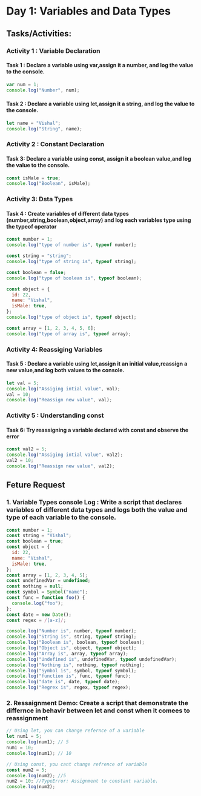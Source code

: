 # Day 1: Variables and Data Types

## Tasks/Activities:

### Activity 1 : Variable Declaration

#### Task 1 : Declare a variable using var,assign it a number, and log the value to the console.

```javascript
var num = 1;
console.log("Number", num);
```

#### Task 2 : Declare a variable using let,assign it a string, and log the value to the console.

```javascript
let name = "Vishal";
console.log("String", name);
```

### Activity 2 : Constant Declaration

#### Task 3: Declare a variable using const, assign it a boolean value,and log the value to the console.

```javascript
const isMale = true;
console.log("Boolean", isMale);
```

### Activity 3: Dsta Types

#### Task 4 : Create variables of different data types (number,string,boolean,object,array) and log each variables type using the typeof operator

```javascript
const number = 1;
console.log("type of number is", typeof number);

const string = "string";
console.log("type of string is", typeof string);

const boolean = false;
console.log("type of boolean is", typeof boolean);

const object = {
  id: 22,
  name: "Vishal",
  isMale: true,
};
console.log("type of object is", typeof object);

const array = [1, 2, 3, 4, 5, 6];
console.log("type of array is", typeof array);
```

### Activity 4: Reassiging Variables

#### Task 5 : Declare a variable using let,assign it an initial value,reassign a new value,and log both values to the console.

```javascript
let val = 5;
console.log("Assiging intial value", val);
val = 10;
console.log("Reassign new value", val);
```

### Activity 5 : Understanding const

#### Task 6: Try reassigning a variable declared with const and observe the error

```javascript
const val2 = 5;
console.log("Assiging intial value", val2);
val2 = 10;
console.log("Reassign new value", val2);
```

## Feture Request

### 1. Variable Types console Log : Write a script that declares variables of different data types and logs both the value and type of each variable to the console.

```javascript
const number = 1;
const string = "Vishal";
const boolean = true;
const object = {
  id: 22,
  name: "Vishal",
  isMale: true,
};
const array = [1, 2, 3, 4, 5];
const undefinedVar = undefined;
const nothing = null;
const symbol = Symbol("name");
const func = function foo() {
  console.log("foo");
};
const date = new Date();
const regex = /[a-z]/;

console.log("Number is", number, typeof number);
console.log("String is", string, typeof string);
console.log("Boolean is", boolean, typeof boolean);
console.log("Object is", object, typeof object);
console.log("Array is", array, typeof array);
console.log("Undefined is", undefinedVar, typeof undefinedVar);
console.log("Nothing is", nothing, typeof nothing);
console.log("Symbol is", symbol, typeof symbol);
console.log("function is", func, typeof func);
console.log("date is", date, typeof date);
console.log("Regrex is", regex, typeof regex);
```

### 2. Ressaignment Demo: Create a script that demonstrate the differnce in behavir between let and const when it comees to reassignment

```javascript
// Using let, you can change refernce of a variable
let num1 = 5;
console.log(num1); // 5
num1 = 10;
console.log(num1); // 10

// Using const, you cant change refrence of variable
const num2 = 5;
console.log(num2); //5
num2 = 10; //TypeError: Assignment to constant variable.
console.log(num2);
```
